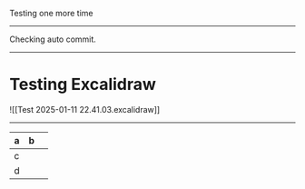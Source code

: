 

Testing one more time

---

Checking auto commit.

---
# Testing Excalidraw

![[Test 2025-01-11 22.41.03.excalidraw]]

--- 


| **a** | **b** |     |
| ----- | ----- | --- |
| c     |       |     |
| d     |       |     |

